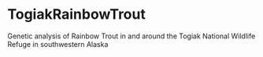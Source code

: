 # TogiakRainbowTrout
Genetic analysis of Rainbow Trout in and around the Togiak National Wildlife Refuge in southwestern Alaska
